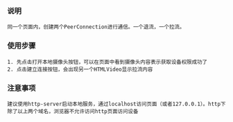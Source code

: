 ### 说明
    同一个页面内，创建两个PeerConnection进行通信。一个退流，一个拉流。

### 使用步骤
    1. 先点击打开本地摄像头按钮，可以在页面中看到摄像头内容表示获取设备权限成功了
    2. 点击建立连接按钮，会出现另一个HTMLVideo显示拉流内容

### 注意事项
    建议使用http-server启动本地服务，通过localhost访问页面（或者127.0.0.1）。http下除了以上两个域名，浏览器不允许访问http页面访问设备